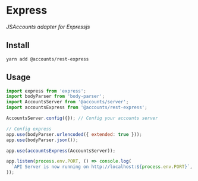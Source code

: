 # Express

*JSAccounts adapter for Expressjs*

## Install

```
yarn add @accounts/rest-express
```

## Usage

```javascript
import express from 'express';
import bodyParser from 'body-parser';
import AccountsServer from '@accounts/server';
import accountsExpress from '@accounts/rest-express';

AccountsServer.config({}); // Config your accounts server

// Config express
app.use(bodyParser.urlencoded({ extended: true }));
app.use(bodyParser.json());

app.use(accountsExpress(AccountsServer));

app.listen(process.env.PORT, () => console.log(
  `API Server is now running on http://localhost:${process.env.PORT}`,
));

```
